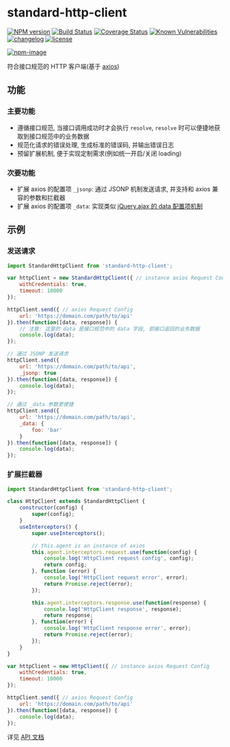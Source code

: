 # standard-http-client

[![NPM version][npm-image]][npm-url] [![Build Status][ci-status-image]][ci-status-url] [![Coverage Status][coverage-status-image]][coverage-status-url] [![Known Vulnerabilities][vulnerabilities-status-image]][vulnerabilities-status-url] [![changelog][changelog-image]][changelog-url] [![license][license-image]][license-url]

[vulnerabilities-status-image]: https://snyk.io/test/npm/standard-http-client/badge.svg
[vulnerabilities-status-url]: https://snyk.io/test/npm/standard-http-client
[ci-status-image]: https://travis-ci.org/ufologist/standard-http-client.svg?branch=master
[ci-status-url]: https://travis-ci.org/ufologist/standard-http-client
[coverage-status-image]: https://coveralls.io/repos/github/ufologist/standard-http-client/badge.svg?branch=master
[coverage-status-url]: https://coveralls.io/github/ufologist/standard-http-client
[npm-image]: https://img.shields.io/npm/v/standard-http-client.svg?style=flat-square
[npm-url]: https://npmjs.org/package/standard-http-client
[license-image]: https://img.shields.io/github/license/ufologist/standard-http-client.svg
[license-url]: https://github.com/ufologist/standard-http-client/blob/master/LICENSE
[changelog-image]: https://img.shields.io/badge/CHANGE-LOG-blue.svg?style=flat-square
[changelog-url]: https://github.com/ufologist/standard-http-client/blob/master/CHANGELOG.md

[![npm-image](https://nodei.co/npm/standard-http-client.png?downloads=true&downloadRank=true&stars=true)](https://npmjs.com/package/standard-http-client)

符合接口规范的 HTTP 客户端(基于 [axios](https://github.com/axios/axios))

## 功能

### 主要功能
* 遵循接口规范, 当接口调用成功时才会执行 `resolve`, `resolve` 时可以便捷地获取到接口规范中的业务数据
* 规范化请求的错误处理, 生成标准的错误码, 并输出错误日志
* 预留扩展机制, 便于实现定制需求(例如统一开启/关闭 loading)

### 次要功能
* 扩展 axios 的配置项 `_jsonp`: 通过 JSONP 机制发送请求, 并支持和 axios 兼容的参数和拦截器
* 扩展 axios 的配置项 `_data`: 实现类似 [jQuery.ajax 的 data 配置项机制](https://api.jquery.com/jQuery.ajax/)

## 示例

### 发送请求
```javascript
import StandardHttpClient from 'standard-http-client';

var httpClient = new StandardHttpClient({ // instance axios Request Config
    withCredentials: true,
    timeout: 10000
});

httpClient.send({ // axios Request Config
    url: 'https://domain.com/path/to/api'
}).then(function([data, response]) {
    // 注意: 这里的 data 是接口规范中的 data 字段, 即接口返回的业务数据
    console.log(data);
});

// 通过 JSONP 发送请求
httpClient.send({
    url: 'https://domain.com/path/to/api',
    _jsonp: true
}).then(function([data, response]) {
    console.log(data);
});

// 通过 _data 参数更便捷
httpClient.send({
    url: 'https://domain.com/path/to/api',
    _data: {
        foo: 'bar'
    }
}).then(function([data, response]) {
    console.log(data);
});
```

### 扩展拦截器

```javascript
import StandardHttpClient from 'standard-http-client';

class HttpClient extends StandardHttpClient {
    constructor(config) {
        super(config);
    }
    useInterceptors() {
        super.useInterceptors();

        // this.agent is an instance of axios
        this.agent.interceptors.request.use(function(config) {
            console.log('HttpClient request config', config);
            return config;
        }, function (error) {
            console.log('HttpClient request error', error);
            return Promise.reject(error);
        });

        this.agent.interceptors.response.use(function(response) {
            console.log('HttpClient response', response);
            return response;
        }, function(error) {
            console.log('HttpClient response error', error);
            return Promise.reject(error);
        });
    }
}

var httpClient = new HttpClient({ // instance axios Request Config
    withCredentials: true,
    timeout: 10000
});

httpClient.send({ // axios Request Config
    url: 'https://domain.com/path/to/api'
}).then(function([data, response]) {
    console.log(data);
});
```

详见 [API 文档](https://doc.esdoc.org/github.com/ufologist/standard-http-client)